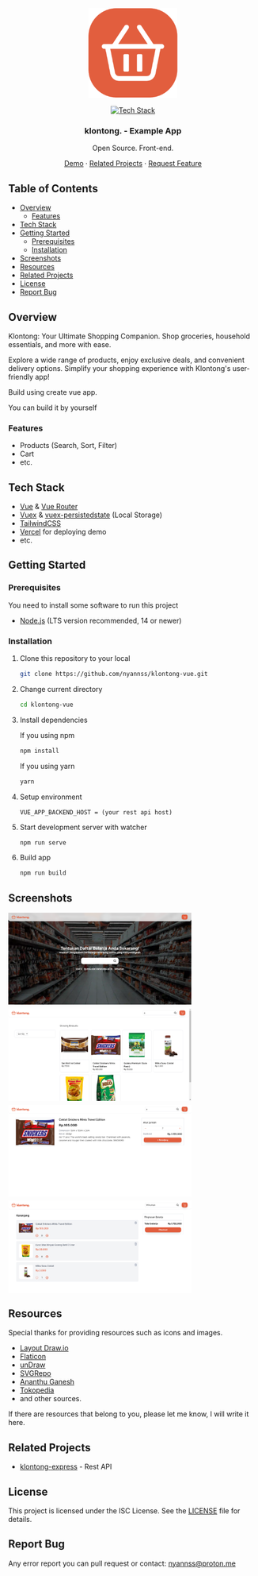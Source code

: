 <div align="center">
<img src="./public/apple-touch-icon.png"/>

<br>

[![Tech Stack](https://skillicons.dev/icons?i=vue,tailwind,vercel)](#tech-stack)

<h3 align="center"><b>klontong.</b> - Example App</h3>
   <p align="center">
   Open Source. Front-end.
   </p>

[Demo](https://klontong-vue.vercel.app/) · [Related Projects](#related-projects) · [Request Feature](#report-bug)

</div>

## Table of Contents

- [Overview](#overview)
  - [Features](#features)
- [Tech Stack](#tech-stack)
- [Getting Started](#getting-started)
  - [Prerequisites](#prerequisites)
  - [Installation](#installation)
- [Screenshots](#screenshots)
- [Resources](#resources)
- [Related Projects](#related-projects)
- [License](#license)
- [Report Bug](#report-bug)

## Overview

Klontong: Your Ultimate Shopping Companion. Shop groceries, household essentials, and more with ease. 

Explore a wide range of products, enjoy exclusive deals, and convenient delivery options. Simplify your shopping experience with Klontong's user-friendly app!

Build using create vue app.

You can build it by yourself

### Features

- Products (Search, Sort, Filter)
- Cart
- etc.

## Tech Stack

- [Vue](https://vuejs.org/) & [Vue Router](https://router.vuejs.org/)
- [Vuex](https://vuex.vuejs.org/) & [vuex-persistedstate](https://www.npmjs.com/package/vuex-persistedstate) (Local Storage)
- [TailwindCSS](https://tailwindcss.com/)
- [Vercel](https://vercel.com/dashboard) for deploying demo
- etc.

## Getting Started

### Prerequisites

You need to install some software to run this project

- [Node.js](https://nodejs.org/en/download) (LTS version recommended, 14 or newer)

### Installation

1. Clone this repository to your local

   ```bash
   git clone https://github.com/nyannss/klontong-vue.git
   ```

2. Change current directory

   ```bash
   cd klontong-vue
   ```

3. Install dependencies

   If you using npm

   ```bash
   npm install
   ```

   If you using yarn

   ```bash
   yarn
   ```

4. Setup environment

   ```env
   VUE_APP_BACKEND_HOST = (your rest api host)
   ```

5. Start development server with watcher

   ```bash
   npm run serve
   ```

5. Build app

   ```bash
   npm run build
   ```

## Screenshots

<div style="display:flex;flex-wrap:wrap;gap:0.5rem">
<img src="./public/assets/screenshots/1.png" width="370"/> 
<img src="./public/assets/screenshots/2.png" width="370"/>
<img src="./public/assets/screenshots/3.png" width="370"/>
<img src="./public/assets/screenshots/4.png" width="370"/>
</div>

## Resources

Special thanks for providing resources such as icons and images.

- [Layout Draw.io](https://drive.google.com/file/d/1kjvg5-mnyJhPrdcihtJwOnfFKa9LuWG_/view?usp=sharing)
- [Flaticon](https://flaticon.com/)
- [unDraw](https://undraw.co/)
- [SVGRepo](https://svgrepo.com/)
- [Ananthu Ganesh](https://unsplash.com/@ananthuganesh)
- [Tokopedia](https://tokopedia.com)
- and other sources.

If there are resources that belong to you, please let me know, I will write it here.

## Related Projects

- [klontong-express](https://github.com/nyannss/klontong-express) - Rest API

## License

This project is licensed under the ISC License. See the [LICENSE](LICENSE) file for details.

## Report Bug

Any error report you can pull request
or contact: <nyannss@proton.me>
